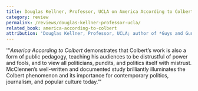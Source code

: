 ```yaml
---
title: Douglas Kellner, Professor, UCLA on America According to Colbert
category: review
permalink: /reviews/douglas-kellner-professor-ucla/
related_book: america-according-to-colbert
attribution: 'Douglas Kellner, Professor, UCLA; author of *Guys and Guns Amok* and *Media Spectacle and the Crisis of Democracy*'
---
```

'"*America According to Colbert* demonstrates that Colbert’s work is also a form of public pedagogy, teaching his audiences to be distrustful of power and fools, and to view all politicians, pundits, and politics itself with mistrust. McClennen’s well-written and documented study brilliantly illuminates the Colbert phenomenon and its importance for contemporary politics, journalism, and popular culture today."'
